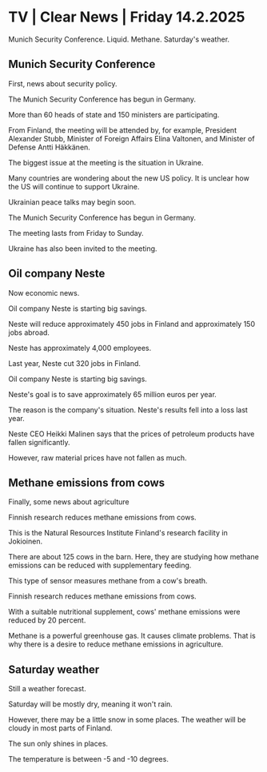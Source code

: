 # TV \| Clear News \| Friday 14.2.2025

Munich Security Conference. Liquid. Methane. Saturday's weather.

## Munich Security Conference

First, news about security policy.

The Munich Security Conference has begun in Germany.

More than 60 heads of state and 150 ministers are participating.

From Finland, the meeting will be attended by, for example, President Alexander Stubb, Minister of Foreign Affairs Elina Valtonen, and Minister of Defense Antti Häkkänen.

The biggest issue at the meeting is the situation in Ukraine.

Many countries are wondering about the new US policy. It is unclear how the US will continue to support Ukraine.

Ukrainian peace talks may begin soon.

The Munich Security Conference has begun in Germany.

The meeting lasts from Friday to Sunday.

Ukraine has also been invited to the meeting.

## Oil company Neste

Now economic news.

Oil company Neste is starting big savings.

Neste will reduce approximately 450 jobs in Finland and approximately 150 jobs abroad.

Neste has approximately 4,000 employees.

Last year, Neste cut 320 jobs in Finland.

Oil company Neste is starting big savings.

Neste's goal is to save approximately 65 million euros per year.

The reason is the company's situation. Neste's results fell into a loss last year.

Neste CEO Heikki Malinen says that the prices of petroleum products have fallen significantly.

However, raw material prices have not fallen as much.

## Methane emissions from cows

Finally, some news about agriculture

Finnish research reduces methane emissions from cows.

This is the Natural Resources Institute Finland's research facility in Jokioinen.

There are about 125 cows in the barn. Here, they are studying how methane emissions can be reduced with supplementary feeding.

This type of sensor measures methane from a cow's breath.

Finnish research reduces methane emissions from cows.

With a suitable nutritional supplement, cows' methane emissions were reduced by 20 percent.

Methane is a powerful greenhouse gas. It causes climate problems. That is why there is a desire to reduce methane emissions in agriculture.

## Saturday weather

Still a weather forecast.

Saturday will be mostly dry, meaning it won't rain.

However, there may be a little snow in some places. The weather will be cloudy in most parts of Finland.

The sun only shines in places.

The temperature is between -5 and -10 degrees.

